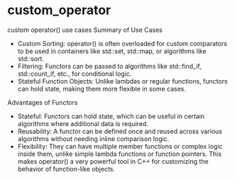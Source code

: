 # custom_operator
custom operator() use cases
Summary of Use Cases  
- Custom Sorting: operator() is often overloaded for custom comparators to be used in containers like std::set, std::map, or algorithms like std::sort.
- Filtering: Functors can be passed to algorithms like std::find_if, std::count_if, etc., for conditional logic.
- Stateful Function Objects: Unlike lambdas or regular functions, functors can hold state, making them more flexible in some cases.

Advantages of Functors
- Stateful: Functors can hold state, which can be useful in certain algorithms where additional data is required.
- Reusability: A functor can be defined once and reused across various algorithms without needing inline comparison logic.
- Flexibility: They can have multiple member functions or complex logic inside them, unlike simple lambda functions or function pointers.
This makes operator() a very powerful tool in C++ for customizing the behavior of function-like objects.
